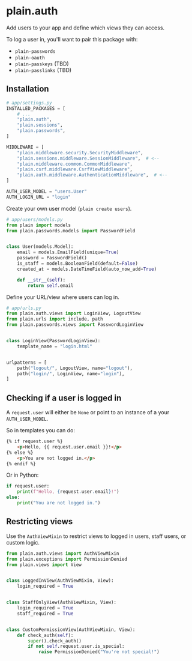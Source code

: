 <!-- This file is compiled from plain-auth/plain/auth/README.md. Do not edit this file directly. -->

# plain.auth

Add users to your app and define which views they can access.

To log a user in, you'll want to pair this package with:

- `plain-passwords`
- `plain-oauth`
- `plain-passkeys` (TBD)
- `plain-passlinks` (TBD)

## Installation

```python
# app/settings.py
INSTALLED_PACKAGES = [
    # ...
    "plain.auth",
    "plain.sessions",
    "plain.passwords",
]

MIDDLEWARE = [
    "plain.middleware.security.SecurityMiddleware",
    "plain.sessions.middleware.SessionMiddleware",  # <--
    "plain.middleware.common.CommonMiddleware",
    "plain.csrf.middleware.CsrfViewMiddleware",
    "plain.auth.middleware.AuthenticationMiddleware",  # <--
]

AUTH_USER_MODEL = "users.User"
AUTH_LOGIN_URL = "login"
```

Create your own user model (`plain create users`).

```python
# app/users/models.py
from plain import models
from plain.passwords.models import PasswordField


class User(models.Model):
    email = models.EmailField(unique=True)
    password = PasswordField()
    is_staff = models.BooleanField(default=False)
    created_at = models.DateTimeField(auto_now_add=True)

    def __str__(self):
        return self.email
```

Define your URL/view where users can log in.

```python
# app/urls.py
from plain.auth.views import LoginView, LogoutView
from plain.urls import include, path
from plain.passwords.views import PasswordLoginView


class LoginView(PasswordLoginView):
    template_name = "login.html"


urlpatterns = [
    path("logout/", LogoutView, name="logout"),
    path("login/", LoginView, name="login"),
]
```


## Checking if a user is logged in

A `request.user` will either be `None` or point to an instance of a your `AUTH_USER_MODEL`.

So in templates you can do:

```html
{% if request.user %}
    <p>Hello, {{ request.user.email }}!</p>
{% else %}
    <p>You are not logged in.</p>
{% endif %}
```

Or in Python:

```python
if request.user:
    print(f"Hello, {request.user.email}!")
else:
    print("You are not logged in.")
```


## Restricting views

Use the `AuthViewMixin` to restrict views to logged in users, staff users, or custom logic.

```python
from plain.auth.views import AuthViewMixin
from plain.exceptions import PermissionDenied
from plain.views import View


class LoggedInView(AuthViewMixin, View):
    login_required = True


class StaffOnlyView(AuthViewMixin, View):
    login_required = True
    staff_required = True


class CustomPermissionView(AuthViewMixin, View):
    def check_auth(self):
        super().check_auth()
        if not self.request.user.is_special:
            raise PermissionDenied("You're not special!")
```

